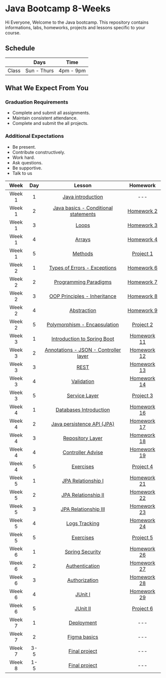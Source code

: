 
# Java Bootcamp 8-Weeks 
Hi Everyone, Welcome to the Java bootcamp. This repository contains informations, labs, homeworks, projects and lessons specific to your course.

## Schedule
|  | Days | Time |
| --- | ------------- | ------------- |
| Class | Sun - Thurs  | 4pm - 9pm  |


## What We Expect From You
### Graduation Requirements
* Complete and submit all assignments.
* Maintain consistent attendance.
* Complete and submit the all projects.
### Additional Expectations
* Be present.
* Contribute constructively.
* Work hard.
* Ask questions.
* Be supportive.
* Talk to us


| Week   | Day | Lesson | Homework |
|:-----:|:---:|:------:|:------:|
| Week 1| 1   |[Java introduction](https://github.com/Tuwaiq-Academy-Training/JavaBootcamp-JavaIntroduction)|--- |
| Week 1| 2   |[Java basics - Conditional statements](https://github.com/Tuwaiq-Academy-Training/JavaBootcamp-JavaBasics)|[Homework 2](https://github.com/Tuwaiq-Academy-Training/JavaBootcamp-HW2)|
| Week 1| 3   |[Loops](https://github.com/Tuwaiq-Academy-Training/JavaBootcamp-Loops)|[Homework 3](https://github.com/Tuwaiq-Academy-Training/JavaBootcamp-HW3)|
| Week 1| 4   |[Arrays](https://github.com/Tuwaiq-Academy-Training/JavaBootcamp-Arrays)|[Homework 4](https://github.com/Tuwaiq-Academy-Training/JavaBootcamp-HW4)|
| Week 1| 5   |[Methods](https://github.com/Tuwaiq-Academy-Training/JavaBootcamp-Methods) | [Project 1](https://github.com/Tuwaiq-Academy-Training/JavaBootcamp-Project1)|
| Week 2| 1   |[Types of Errors - Exceptions](https://github.com/Tuwaiq-Academy-Training/JavaBootcamp-ErrorsAndExceptions)| [Homework 6](https://github.com/Tuwaiq-Academy-Training/JavaBootcamp-HW6)|
| Week 2| 2   |[Programming Paradigms](https://github.com/Tuwaiq-Academy-Training/JavaBootcamp-ProgramingParadigms)| [Homework 7](https://github.com/Tuwaiq-Academy-Training/JavaBootcamp-HW7)|
| Week 2| 3   |[OOP Principles - Inheritance](https://github.com/Tuwaiq-Academy-Training/JavaBootcamp-OOP-Inheritance)| [Homework 8](https://github.com/Tuwaiq-Academy-Training/JavaBootcamp-HW8)|
| Week 2| 4   |[Abstraction](https://github.com/Tuwaiq-Academy-Training/JavaBootcamp-Abstraction)| [Homework 9](https://github.com/Tuwaiq-Academy-Training/JavaBootcamp-HW9)|
| Week 2| 5   |[Polymorphism - Encapsulation](https://github.com/Tuwaiq-Academy-Training/JavaBootcamp-Polymorphism-Encapsulation)| [Project 2](https://github.com/Tuwaiq-Academy-Training/JavaBootcamp-Project2)|
| Week 3| 1   |[Introduction to Spring Boot](https://github.com/Tuwaiq-Academy-Training/JavaBootcamp-SpringBoot)| [Homework 11](https://github.com/Tuwaiq-Academy-Training/JavaBootcamp-HW11)|
| Week 3| 2   |[Annotations - JSON - Controller layer](https://github.com/Tuwaiq-Academy-Training/JavaBootcamp-Annotations-JSON-Controller)| [Homework 12](https://github.com/Tuwaiq-Academy-Training/JavaBootcamp-HW12)|
| Week 3| 3   |[REST](https://github.com/Tuwaiq-Academy-Training/JavaBootcamp-REST)| [Homework 13](https://github.com/Tuwaiq-Academy-Training/JavaBootcamp-HW13)|
| Week 3| 4   |[Validation](https://github.com/Tuwaiq-Academy-Training/JavaBootcamp-Validation)| [Homework 14](https://github.com/Tuwaiq-Academy-Training/JavaBootcamp-HW14)|
| Week 3| 5   |[Service Layer](https://github.com/Tuwaiq-Academy-Training/JavaBootcamp-Service)| [Project 3](https://github.com/Tuwaiq-Academy-Training/JavaBootcamp-Project3)|
| Week 4| 1   |[Databases Introduction](https://github.com/Tuwaiq-Academy-Training/JavaBootcamp-Databases-Introduction)| [Homework 16](https://github.com/Tuwaiq-Academy-Training/JavaBootcamp-HW16)|
| Week 4| 2   |[Java persistence API (JPA)](https://github.com/Tuwaiq-Academy-Training/JavaBootcamp-JPA-Repository)| [Homework 17](https://github.com/Tuwaiq-Academy-Training/JavaBootcamp-HW17)|
| Week 4| 3   |[Repository Layer](https://github.com/Tuwaiq-Academy-Training/JavaBootcamp-JPA-Repository)| [Homework 18](https://github.com/Tuwaiq-Academy-Training/JavaBootcamp-HW18)|
| Week 4| 4   |[Controller Advise](https://github.com/Tuwaiq-Academy-Training/Java-Bootcamp-Controller-Advise)| [Homework 19](https://github.com/Tuwaiq-Academy-Training/JavaBootcamp-HW19)|
| Week 4| 5   |[Exercises](https://github.com/Tuwaiq-Academy-Training/Java-Bootcamp-Exercises1)| [Project 4](https://github.com/Tuwaiq-Academy-Training/JavaBootcamp-Project4)|
| Week 5| 1   |[JPA Relationship I](https://github.com/Tuwaiq-Academy-Training/Java-Bootcamp-JPA-Relationship-1)|[Homework 21](https://github.com/Tuwaiq-Academy-Training/JavaBootcamp-HW21)|
| Week 5| 2   |[JPA Relationship II](https://github.com/Tuwaiq-Academy-Training/Java-Bootcamp-JPA-Relationship-2)|[Homework 22](https://github.com/Tuwaiq-Academy-Training/JavaBootcamp-HW22)|
| Week 5| 3   |[JPA Relationship III](https://github.com/Tuwaiq-Academy-Training/Java-Bootcamp-JPA-Relationship-3)|[Homework 23](https://github.com/Tuwaiq-Academy-Training/JavaBootcamp-HW23)|
| Week 5| 4   |[Logs Tracking](https://github.com/Tuwaiq-Academy-Training/Java-Bootcamp-Logs)|[Homework 24](https://github.com/Tuwaiq-Academy-Training/JavaBootcamp-HW24)|
| Week 5| 5   |[Exercises](https://github.com/Tuwaiq-Academy-Training/Java-Bootcamp-Exercises2)|[Project 5](https://github.com/Tuwaiq-Academy-Training/JavaBootcamp-Project5)|
| Week 6| 1   |[Spring Security](https://github.com/Tuwaiq-Academy-Training/JavaBootcamp-Spring-Security)|[Homework 26](https://github.com/Tuwaiq-Academy-Training/JavaBootcamp-HW26)|
| Week 6| 2   |[Authentication](https://github.com/Tuwaiq-Academy-Training/JavaBootcamp-Authentication)|[Homework 27](https://github.com/Tuwaiq-Academy-Training/JavaBootcamp-HW27)|
| Week 6| 3   |[Authorization](https://github.com/Tuwaiq-Academy-Training/JavaBootcamp-Authorization)|[Homework 28](https://github.com/Tuwaiq-Academy-Training/JavaBootcamp-HW28)|
| Week 6| 4   |[JUnit I](https://github.com/Tuwaiq-Academy-Training/JavaBootcamp-JUnit-1)|[Homework 29](https://github.com/Tuwaiq-Academy-Training/JavaBootcamp-HW29)|
| Week 6| 5   |[JUnit II](https://github.com/Tuwaiq-Academy-Training/JavaBootcamp-JUnit-2)|[Project 6](https://github.com/Tuwaiq-Academy-Training/JavaBootcamp-Project6)|
| Week 7| 1   |[Deployment](https://github.com/Tuwaiq-Academy-Training/Java-Spring-security-authentication-and-authorization)|---|
| Week 7| 2   |[Figma basics](https://github.com/Tuwaiq-Java/Capstone-project)|---|
| Week 7| 3-5   |[Final project](https://github.com/Tuwaiq-Academy-Training/JavaBootcamp-Capstone-project)|---|
| Week 8| 1-5   |[Final project](https://github.com/Tuwaiq-Academy-Training/JavaBootcamp-Capstone-project)|---|



